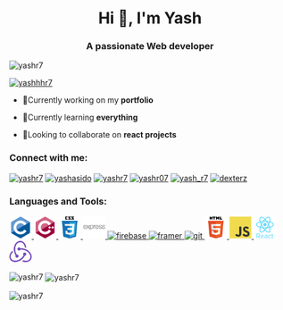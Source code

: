 <h1 align="center">Hi 👋, I'm Yash</h1>
<h3 align="center">A passionate Web developer</h3>

<p align="left"> <img src="https://komarev.com/ghpvc/?username=yashr7&label=Profile%20views&color=0e75b6&style=flat" alt="yashr7" /> </p>

<p align="left"> <a href="https://twitter.com/yashhhr7" target="blank"><img src="https://img.shields.io/twitter/follow/yashhhr7?logo=twitter&style=for-the-badge" alt="yashhhr7" /></a> </p>

- 🔭Currently working on my **portfolio**

- 🌱Currently learning **everything**

- 👯Looking to collaborate on **react projects**

<h3 align="left">Connect with me:</h3>
<p align="left">
<a href="https://dev.to/yashr7" target="blank"><img align="center" src="https://cdn.jsdelivr.net/npm/simple-icons@3.0.1/icons/dev-dot-to.svg" alt="yashr7" height="30" width="40" /></a>
<a href="https://twitter.com/yashhhr7" target="blank"><img align="center" src="https://raw.githubusercontent.com/rahuldkjain/github-profile-readme-generator/master/src/images/icons/Social/twitter.svg" alt="yashasido" height="30" width="40" /></a>
<a href="https://linkedin.com/in/yashr7" target="blank"><img align="center" src="https://raw.githubusercontent.com/rahuldkjain/github-profile-readme-generator/master/src/images/icons/Social/linked-in-alt.svg" alt="yashr7" height="30" width="40" /></a>
<a href="https://fb.com/yashr07" target="blank"><img align="center" src="https://raw.githubusercontent.com/rahuldkjain/github-profile-readme-generator/master/src/images/icons/Social/facebook.svg" alt="yashr07" height="30" width="40" /></a>
<a href="https://instagram.com/yash_r7" target="blank"><img align="center" src="https://raw.githubusercontent.com/rahuldkjain/github-profile-readme-generator/master/src/images/icons/Social/instagram.svg" alt="yash_r7" height="30" width="40" /></a>
<a href="https://www.codechef.com/users/dexterz" target="blank"><img align="center" src="https://cdn.jsdelivr.net/npm/simple-icons@3.1.0/icons/codechef.svg" alt="dexterz" height="30" width="40" /></a>
</p>

<h3 align="left">Languages and Tools:</h3>
<p align="left"> <a href="https://www.cprogramming.com/" target="_blank"> <img src="https://raw.githubusercontent.com/devicons/devicon/master/icons/c/c-original.svg" alt="c" width="40" height="40"/> </a> <a href="https://www.w3schools.com/cpp/" target="_blank"> <img src="https://raw.githubusercontent.com/devicons/devicon/master/icons/cplusplus/cplusplus-original.svg" alt="cplusplus" width="40" height="40"/> </a> <a href="https://www.w3schools.com/css/" target="_blank"> <img src="https://raw.githubusercontent.com/devicons/devicon/master/icons/css3/css3-original-wordmark.svg" alt="css3" width="40" height="40"/> </a> <a href="https://expressjs.com" target="_blank"> <img src="https://raw.githubusercontent.com/devicons/devicon/master/icons/express/express-original-wordmark.svg" alt="express" width="40" height="40"/> </a> <a href="https://firebase.google.com/" target="_blank"> <img src="https://www.vectorlogo.zone/logos/firebase/firebase-icon.svg" alt="firebase" width="40" height="40"/> </a> <a href="https://www.framer.com/" target="_blank"> <img src="https://www.vectorlogo.zone/logos/framer/framer-icon.svg" alt="framer" width="40" height="40"/> </a> <a href="https://git-scm.com/" target="_blank"> <img src="https://www.vectorlogo.zone/logos/git-scm/git-scm-icon.svg" alt="git" width="40" height="40"/> </a> <a href="https://www.w3.org/html/" target="_blank"> <img src="https://raw.githubusercontent.com/devicons/devicon/master/icons/html5/html5-original-wordmark.svg" alt="html5" width="40" height="40"/> </a> <a href="https://developer.mozilla.org/en-US/docs/Web/JavaScript" target="_blank"> <img src="https://raw.githubusercontent.com/devicons/devicon/master/icons/javascript/javascript-original.svg" alt="javascript" width="40" height="40"/> </a> <a href="https://reactjs.org/" target="_blank"> <img src="https://raw.githubusercontent.com/devicons/devicon/master/icons/react/react-original-wordmark.svg" alt="react" width="40" height="40"/> </a> <a href="https://redux.js.org" target="_blank"> <img src="https://raw.githubusercontent.com/devicons/devicon/master/icons/redux/redux-original.svg" alt="redux" width="40" height="40"/> </a> </p>

<p><img align="left" src="https://github-readme-stats.vercel.app/api/top-langs?username=yashr7&show_icons=true&theme=tokyonight&locale=en&layout=compact" alt="yashr7" /></p>

<p>&nbsp;<img align="center" src="https://github-readme-stats.vercel.app/api?username=yashr7&show_icons=true&theme=tokyonight&locale=en" alt="yashr7" /></p>

<p><img align="center" src="https://github-readme-streak-stats.herokuapp.com/?user=yashr7&theme=dark" alt="yashr7" /></p>

